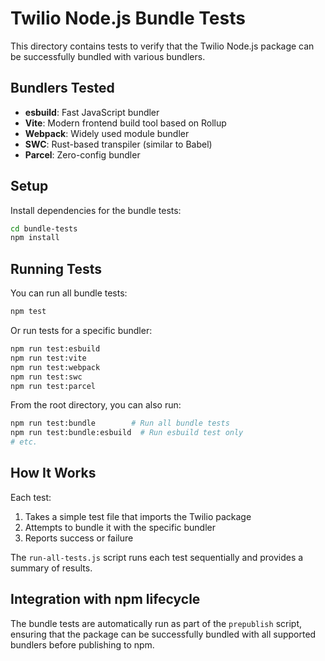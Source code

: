 # Twilio Node.js Bundle Tests

This directory contains tests to verify that the Twilio Node.js package can be successfully bundled with various bundlers.

## Bundlers Tested

- **esbuild**: Fast JavaScript bundler
- **Vite**: Modern frontend build tool based on Rollup
- **Webpack**: Widely used module bundler
- **SWC**: Rust-based transpiler (similar to Babel)
- **Parcel**: Zero-config bundler

## Setup

Install dependencies for the bundle tests:

```bash
cd bundle-tests
npm install
```

## Running Tests

You can run all bundle tests:

```bash
npm test
```

Or run tests for a specific bundler:

```bash
npm run test:esbuild
npm run test:vite
npm run test:webpack
npm run test:swc
npm run test:parcel
```

From the root directory, you can also run:

```bash
npm run test:bundle        # Run all bundle tests
npm run test:bundle:esbuild  # Run esbuild test only
# etc.
```

## How It Works

Each test:
1. Takes a simple test file that imports the Twilio package
2. Attempts to bundle it with the specific bundler
3. Reports success or failure

The `run-all-tests.js` script runs each test sequentially and provides a summary of results.

## Integration with npm lifecycle

The bundle tests are automatically run as part of the `prepublish` script, ensuring that the package can be successfully bundled with all supported bundlers before publishing to npm.